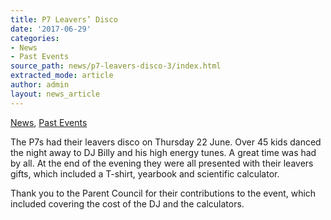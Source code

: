 ```yaml
---
title: P7 Leavers’ Disco
date: '2017-06-29'
categories:
- News
- Past Events
source_path: news/p7-leavers-disco-3/index.html
extracted_mode: article
author: admin
layout: news_article
---
```

[News](/news/), [Past Events](category/past-events/)

The P7s had their leavers disco on Thursday 22 June. Over 45 kids danced the night away to DJ Billy and his high energy tunes. A great time was had by all. At the end of the evening they were all presented with their leavers gifts, which included a T-shirt, yearbook and scientific calculator.

Thank you to the Parent Council for their contributions to the event, which included covering the cost of the DJ and the calculators.
